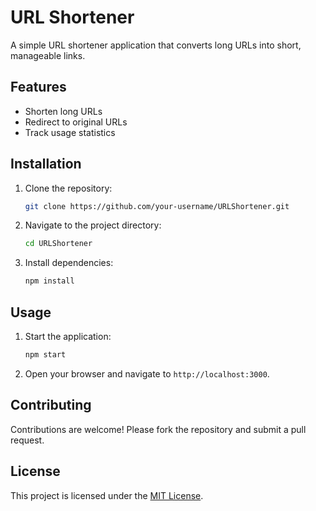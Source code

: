 # URL Shortener

A simple URL shortener application that converts long URLs into short, manageable links.

## Features

- Shorten long URLs
- Redirect to original URLs
- Track usage statistics

## Installation

1. Clone the repository:
    ```bash
    git clone https://github.com/your-username/URLShortener.git
    ```
2. Navigate to the project directory:
    ```bash
    cd URLShortener
    ```
3. Install dependencies:
    ```bash
    npm install
    ```

## Usage

1. Start the application:
    ```bash
    npm start
    ```
2. Open your browser and navigate to `http://localhost:3000`.

## Contributing

Contributions are welcome! Please fork the repository and submit a pull request.

## License

This project is licensed under the [MIT License](LICENSE).
